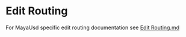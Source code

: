 # Edit Routing

For MayaUsd specific edit routing documentation see [Edit Routing.md](https://github.com/Autodesk/maya-usd/blob/dev/doc/EditRouting.md)
